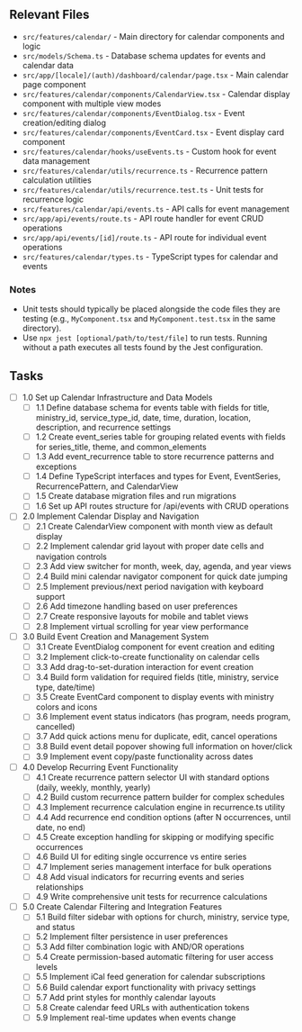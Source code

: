 ## Relevant Files

- `src/features/calendar/` - Main directory for calendar components and logic
- `src/models/Schema.ts` - Database schema updates for events and calendar data
- `src/app/[locale]/(auth)/dashboard/calendar/page.tsx` - Main calendar page component
- `src/features/calendar/components/CalendarView.tsx` - Calendar display component with multiple view modes
- `src/features/calendar/components/EventDialog.tsx` - Event creation/editing dialog
- `src/features/calendar/components/EventCard.tsx` - Event display card component
- `src/features/calendar/hooks/useEvents.ts` - Custom hook for event data management
- `src/features/calendar/utils/recurrence.ts` - Recurrence pattern calculation utilities
- `src/features/calendar/utils/recurrence.test.ts` - Unit tests for recurrence logic
- `src/features/calendar/api/events.ts` - API calls for event management
- `src/app/api/events/route.ts` - API route handler for event CRUD operations
- `src/app/api/events/[id]/route.ts` - API route for individual event operations
- `src/features/calendar/types.ts` - TypeScript types for calendar and events

### Notes

- Unit tests should typically be placed alongside the code files they are testing (e.g., `MyComponent.tsx` and `MyComponent.test.tsx` in the same directory).
- Use `npx jest [optional/path/to/test/file]` to run tests. Running without a path executes all tests found by the Jest configuration.

## Tasks

- [ ] 1.0 Set up Calendar Infrastructure and Data Models
  - [ ] 1.1 Define database schema for events table with fields for title, ministry_id, service_type_id, date, time, duration, location, description, and recurrence settings
  - [ ] 1.2 Create event_series table for grouping related events with fields for series_title, theme, and common_elements
  - [ ] 1.3 Add event_recurrence table to store recurrence patterns and exceptions
  - [ ] 1.4 Define TypeScript interfaces and types for Event, EventSeries, RecurrencePattern, and CalendarView
  - [ ] 1.5 Create database migration files and run migrations
  - [ ] 1.6 Set up API routes structure for /api/events with CRUD operations

- [ ] 2.0 Implement Calendar Display and Navigation
  - [ ] 2.1 Create CalendarView component with month view as default display
  - [ ] 2.2 Implement calendar grid layout with proper date cells and navigation controls
  - [ ] 2.3 Add view switcher for month, week, day, agenda, and year views
  - [ ] 2.4 Build mini calendar navigator component for quick date jumping
  - [ ] 2.5 Implement previous/next period navigation with keyboard support
  - [ ] 2.6 Add timezone handling based on user preferences
  - [ ] 2.7 Create responsive layouts for mobile and tablet views
  - [ ] 2.8 Implement virtual scrolling for year view performance

- [ ] 3.0 Build Event Creation and Management System
  - [ ] 3.1 Create EventDialog component for event creation and editing
  - [ ] 3.2 Implement click-to-create functionality on calendar cells
  - [ ] 3.3 Add drag-to-set-duration interaction for event creation
  - [ ] 3.4 Build form validation for required fields (title, ministry, service type, date/time)
  - [ ] 3.5 Create EventCard component to display events with ministry colors and icons
  - [ ] 3.6 Implement event status indicators (has program, needs program, cancelled)
  - [ ] 3.7 Add quick actions menu for duplicate, edit, cancel operations
  - [ ] 3.8 Build event detail popover showing full information on hover/click
  - [ ] 3.9 Implement event copy/paste functionality across dates

- [ ] 4.0 Develop Recurring Event Functionality
  - [ ] 4.1 Create recurrence pattern selector UI with standard options (daily, weekly, monthly, yearly)
  - [ ] 4.2 Build custom recurrence pattern builder for complex schedules
  - [ ] 4.3 Implement recurrence calculation engine in recurrence.ts utility
  - [ ] 4.4 Add recurrence end condition options (after N occurrences, until date, no end)
  - [ ] 4.5 Create exception handling for skipping or modifying specific occurrences
  - [ ] 4.6 Build UI for editing single occurrence vs entire series
  - [ ] 4.7 Implement series management interface for bulk operations
  - [ ] 4.8 Add visual indicators for recurring events and series relationships
  - [ ] 4.9 Write comprehensive unit tests for recurrence calculations

- [ ] 5.0 Create Calendar Filtering and Integration Features
  - [ ] 5.1 Build filter sidebar with options for church, ministry, service type, and status
  - [ ] 5.2 Implement filter persistence in user preferences
  - [ ] 5.3 Add filter combination logic with AND/OR operations
  - [ ] 5.4 Create permission-based automatic filtering for user access levels
  - [ ] 5.5 Implement iCal feed generation for calendar subscriptions
  - [ ] 5.6 Build calendar export functionality with privacy settings
  - [ ] 5.7 Add print styles for monthly calendar layouts
  - [ ] 5.8 Create calendar feed URLs with authentication tokens
  - [ ] 5.9 Implement real-time updates when events change